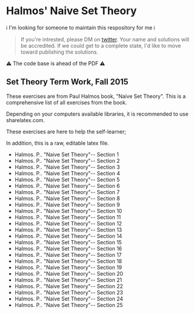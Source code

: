 # Halmos' Naive Set Theory

ℹ️ I'm looking for someone to maintain this respository for me ℹ️ 
> If you're intrested, please DM on [twitter](https://twitter.com/gblikas_ceo). Your name and solutions will be accredited. If we could get to a complete state, I'd like to move toward publishing the solutions. 

:warning: The code base is ahead of the PDF :warning:

##  Set Theory Term Work, Fall 2015

These exercises are from Paul Halmos book, "Naive Set Theory". 
This is a comprehensive list of all exercises from the book. 

Depending on your computers available libraries, it is recommended to use sharelatex.com. 

These exercises are here to help the self-learner;

In addition, this is a raw, editable latex file.

* Halmos. P.. "Naive Set Theory"-- Section 1
* Halmos. P.. "Naive Set Theory"-- Section 2
* Halmos. P.. "Naive Set Theory"-- Section 3
* Halmos. P.. "Naive Set Theory"-- Section 4
* Halmos. P.. "Naive Set Theory"-- Section 5
* Halmos. P.. "Naive Set Theory"-- Section 6
* Halmos. P.. "Naive Set Theory"-- Section 7
* Halmos. P.. "Naive Set Theory"-- Section 8
* Halmos. P.. "Naive Set Theory"-- Section 9
* Halmos. P.. "Naive Set Theory"-- Section 10
* Halmos. P.. "Naive Set Theory"-- Section 11
* Halmos. P.. "Naive Set Theory"-- Section 12
* Halmos. P.. "Naive Set Theory"-- Section 13
* Halmos. P.. "Naive Set Theory"-- Section 14
* Halmos. P.. "Naive Set Theory"-- Section 15
* Halmos. P.. "Naive Set Theory"-- Section 16
* Halmos. P.. "Naive Set Theory"-- Section 17
* Halmos. P.. "Naive Set Theory"-- Section 18
* Halmos. P.. "Naive Set Theory"-- Section 19
* Halmos. P.. "Naive Set Theory"-- Section 20
* Halmos. P.. "Naive Set Theory"-- Section 21
* Halmos. P.. "Naive Set Theory"-- Section 22
* Halmos. P.. "Naive Set Theory"-- Section 23
* Halmos. P.. "Naive Set Theory"-- Section 24
* Halmos. P.. "Naive Set Theory"-- Section 25

